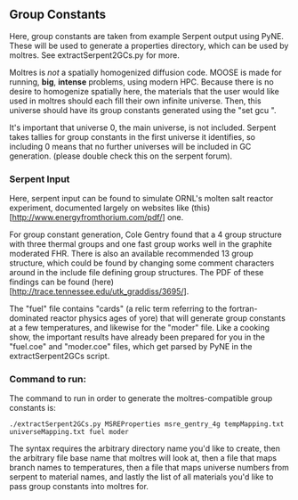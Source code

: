 ## Group Constants

Here, group constants are taken from example Serpent output using PyNE. These will be used to generate a properties directory, which
can be used by moltres. See extractSerpent2GCs.py for more.

Moltres is *not* a spatially homogenized diffusion code. MOOSE is made for running, **big**, **intense** problems, using modern HPC.
Because there is no desire to homogenize spatially here, the materials that the user would like used in moltres should each fill their
own infinite universe. Then, this universe should have its group constants generated using the "set gcu <material universe numbers>".

It's important that universe 0, the main universe, is not included. Serpent takes tallies for group constants in the first universe
it identifies, so including 0 means that no further universes will be included in GC generation. (please double check this on the serpent
forum).

### Serpent Input

Here, serpent input can be found to simulate ORNL's molten salt reactor experiment, documented largely on websites like
(this)[http://www.energyfromthorium.com/pdf/] one.

For group constant generation, Cole Gentry found that a 4 group structure with three thermal groups and one fast group works
well in the graphite moderated FHR. There is also an available recommended 13 group structure, which could be found by changing
some comment characters around in the include file defining group structures. The PDF of these findings can be found (here)[http://trace.tennessee.edu/utk_graddiss/3695/].

The "fuel" file contains "cards" (a relic term referring to the fortran-dominated reactor physics ages of yore)
that will generate group constants at a few temperatures, and likewise for the "moder" file.
Like a cooking show, the important results have already been prepared for you in the "fuel.coe" and "moder.coe" files, which
get parsed by PyNE in the extractSerpent2GCs script.

### Command to run:

The command to run in order to generate the moltres-compatible group constants is:

```./extractSerpent2GCs.py MSREProperties msre_gentry_4g tempMapping.txt universeMapping.txt fuel moder```

The syntax requires the arbitrary directory name you'd like to create, then the arbitrary file base name that moltres will
look at, then a file that maps branch names to temperatures, then a file that maps universe numbers from serpent to material names,
and lastly the list of all materials you'd like to pass group constants into moltres for.
